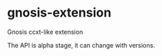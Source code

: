 # gnosis-extension
Gnosis ccxt-like extension 

The API is alpha stage, it can change with versions.
